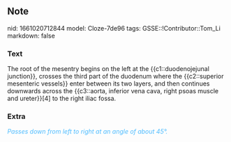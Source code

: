 ## Note
nid: 1661020712844
model: Cloze-7de96
tags: GSSE::!Contributor::Tom_Li
markdown: false

### Text
<div>
  The root of the mesentry begins on the left at the
  {{c1::duodenojejunal junction}}, crosses the third part of the
  duodenum where the {{c2::superior mesenteric vessels}} enter
  between its two layers, and then continues downwards across the
  {{c3::aorta, inferior vena cava, right psoas muscle and
  ureter}}[4] to the right iliac fossa.
</div>

### Extra
<div>
  <i><font color="#4FBCFF">Passes down from left to right at an
  angle of about 45°.</font></i>
</div>
